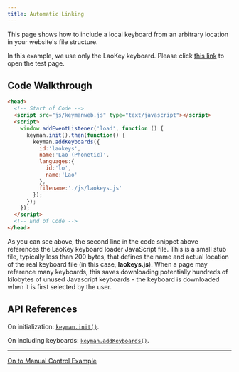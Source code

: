 ```yaml
---
title: Automatic Linking
---
```


This page shows how to include a local keyboard from an arbitrary location in your website's file structure.

In this example, we use only the LaoKey keyboard. Please click [this link](./__auto-control) to open the test page.

## Code Walkthrough

```html
<head>
  <!-- Start of Code -->
  <script src="js/keymanweb.js" type="text/javascript"></script>
  <script>
    window.addEventListener('load', function () {
      keyman.init().then(function() {
        keyman.addKeyboards({
          id:'laokeys',
          name:'Lao (Phonetic)',
          languages:{
            id:'lo',
            name:'Lao'
          },
          filename:'./js/laokeys.js'
        });
      });
    });
  </script>
  <!-- End of Code -->
</head>
```

As you can see above, the second line in the code snippet above references the LaoKey keyboard loader JavaScript file. This is a small stub file, typically less than 200 bytes, that defines the name and actual location of the real keyboard file (in this case, **laokeys.js**). When a page may reference many keyboards, this saves downloading potentially hundreds of kilobytes of unused Javascript keyboards - the keyboard is downloaded when it is first selected by the user.

## API References

On initialization: [`keyman.init()`](../../reference/core/init).

On including keyboards: [`keyman.addKeyboards()`](../../reference/core/addKeyboards).

------------------------------------------------------------------------

[On to Manual Control Example](manual-control)

